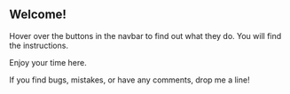 Welcome!
--------

Hover over the buttons in the navbar to find out what they do. You will
find the instructions.

Enjoy your time here.

If you find bugs, mistakes, or have any comments, drop me a line!

